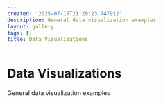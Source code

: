 ```yaml
---
created: '2025-07-17T21:29:23.747912'
description: General data visualization examples
layout: gallery
tags: []
title: Data Visualizations
---
```


# Data Visualizations

General data visualization examples
